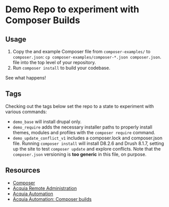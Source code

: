 # Demo Repo to experiment with Composer Builds

## Usage

1. Copy the and example Composer file from ```composer-examples/``` to ```composer.json```: ```cp composer-examples/composer-*.json composer.json```. file into the top level of your repository.
1. Run ```composer install``` to build your codebase.

See what happens!

## Tags
Checking out the tags below set the repo to a state to experiment with various commands:
* ```demo_base``` will install drupal only.
* ```demo_require``` adds the necessary installer paths to properly install themes, modules and profiles with the ```composer require``` command.
* ```demo_update_conflict_v1``` includes a composer.lock and composer.json file. Running ```composer install``` will install D8.2.6 and Drush 8.1.7, setting up the site to test ```composer update``` and explore conflicts. Note that the ```composer.json``` versioning is **too generic** in this file, on purpose.


## Resources

* [Composer](https://getcomposer.org/)
* [Acquia Remote Administration](https://docs.acquia.com/ra)
* [Acquia Automation](https://docs.acquia.com/ra/automation)
* [Acquia Automation: Composer builds](https://docs.acquia.com/ra/automation/composer)
